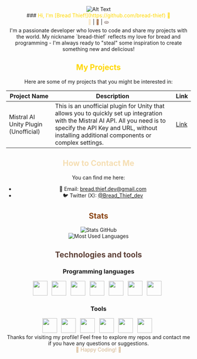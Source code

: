 <div align="center">
    <img src="https://gifs.obs.ru-moscow-1.hc.sbercloud.ru/eef685eda3e1e5119037df64cba54f2e921f83863fbb2c7391c8e0f34836ca51.gif" alt="Alt Text"/>
</div>
<div align="center">
    ### <span style="color: #FFD700;">Hi, I'm [Bread Thief!](https://github.com/bread-thief) 👋</span>
</div>
<div align="center">
    <span style="color: #F5DEB3;">🍞</span> | <span style="color: #8B4513;">🥖</span> | <span style="color: #5D4037;">🫓</span>
</div>
<div align="center">
    I'm a passionate developer who loves to code and share my projects with the world. My nickname `bread-thief` reflects my love for bread and programming - I'm always ready to "steal" some inspiration to create something new and delicious!
</div>

## <div align="center"><span style="color: #FFD700;">My Projects</span></div>

<div align="center">
    Here are some of my projects that you might be interested in:
</div>

<div align="center">

| Project Name | Description | Link |
|----------|----------|--------|
| Mistral AI Unity Plugin (Unofficial) | This is an unofficial plugin for Unity that allows you to quickly set up integration with the Mistral AI API. All you need is to specify the API Key and URL, without installing additional components or complex settings. | [Link](https://github.com/bread-thief/Mistral-AI-Unity-Plugin-Unofficial) |

</div>

## <div align="center"><span style="color: #F5DEB3;">How to Contact Me</span></div>

<div align="center">
    You can find me here:
</div>
<div align="center">

- 📧 Email: bread.thief.dev@gmail.com
- 🐦 Twitter (X): [@Bread_Thief_dev](https://twitter.com/Bread_Thief_dev)

</div>

## <div align="center"><span style="color: #8B4513;">Stats</span></div>

<div align="center">
    <img src="https://github-readme-stats.vercel.app/api?username=bread-thief&show_icons=true&bg_color=000000&text_color=FF8400&title_color=FF8400&icon_color=F5DEB3" alt="Stats GitHub"/>
</div>
<div align="center">
    <img src="https://github-readme-stats.vercel.app/api/top-langs/?username=bread-thief&layout=compact&bg_color=000000&text_color=FF8400&title_color=FF8400" alt="Most Used Languages"/>
</div>

## <div align="center"><span style="color: #5D4037;">Technologies and tools</span></div>

### <div align="center">Programming languages</div>
<div align="center">
    <img src="https://cdn.jsdelivr.net/gh/devicons/devicon/icons/c/c-original.svg" width="40" height="40"/> &nbsp;
    <img src="https://cdn.jsdelivr.net/gh/devicons/devicon/icons/cplusplus/cplusplus-original.svg" width="40" height="40"/> &nbsp;
    <img src="https://cdn.jsdelivr.net/gh/devicons/devicon/icons/csharp/csharp-original.svg" width="40" height="40"/> &nbsp;
    <img src="https://cdn.jsdelivr.net/gh/devicons/devicon/icons/java/java-original.svg" width="40" height="40"/> &nbsp;
    <img src="https://cdn.jsdelivr.net/gh/devicons/devicon/icons/python/python-original.svg" width="40" height="40"/> &nbsp;
    <img src="https://cdn.jsdelivr.net/gh/devicons/devicon/icons/javascript/javascript-original.svg" width="40" height="40"/> &nbsp;
    <img src="https://cdn.jsdelivr.net/gh/devicons/devicon/icons/html5/html5-original.svg" width="40" height="40"/> &nbsp;
</div>

### <div align="center">Tools</div>
<div align="center">
    <img src="https://cdn.jsdelivr.net/gh/devicons/devicon/icons/visualstudio/visualstudio-plain.svg" width="40" height="40"/> &nbsp;
    <img src="https://cdn.jsdelivr.net/gh/devicons/devicon/icons/vscode/vscode-original.svg" width="40" height="40"/> &nbsp;
    <img src="https://cdn.jsdelivr.net/gh/devicons/devicon/icons/photoshop/photoshop-plain.svg" width="40" height="40"/> &nbsp;
    <img src="https://cdn.jsdelivr.net/gh/devicons/devicon/icons/jetbrains/jetbrains-original.svg" width="40" height="40"/> &nbsp;
    <img src="https://cdn.jsdelivr.net/gh/devicons/devicon/icons/blender/blender-original.svg" width="40" height="40"/> &nbsp;
    <img src="https://cdn.jsdelivr.net/gh/devicons/devicon/icons/unity/unity-original.svg" width="40" height="40"/> &nbsp;
</div>

<div align="center">
    Thanks for visiting my profile! Feel free to explore my repos and contact me if you have any questions or suggestions.
</div>
<div align="center">
    <span style="color: #D2B48C;">🍞 Happy Coding! 🍞</span>
</div>
